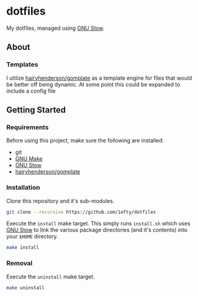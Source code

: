 # dotfiles

My dotfiles, managed using [GNU Stow][].

## About

### Templates

I utilize [hairyhenderson/gomplate][] as a template engine for files that would be better off being dynamic. At some point this could be expanded to include a config file

## Getting Started

### Requirements

Before using this project, make sure the following are installed:

- git
- [GNU Make][]
- [GNU Stow][]
- [hairyhenderson/gomplate][]

### Installation

Clone this repository and it's sub-modules.

```bash
git clone --recursive https://github.com/1efty/dotfiles
```

Execute the `install` make target. This simply runs `install.sh` which uses [GNU Stow][] to link the various package directories (and it's contents) into your `$HOME` directory.

```bash
make install
```

### Removal

Execute the `uninstall` make target.

```bash
make uninstall
```

<!-- references -->
[GNU Stow]: <https://www.gnu.org/software/stow/>
[GNU Make]: <https://www.gnu.org/software/make/>
[CloudPosse Build-Harness]: <https://github.com/cloudposse/build-harness>
[hairyhenderson/gomplate]: <https://github.com/hairyhenderson/gomplate>
